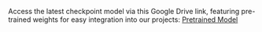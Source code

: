 Access the latest checkpoint model via this Google Drive link, featuring pre-trained weights for easy integration into our projects:
[Pretrained Model](https://drive.google.com/drive/folders/1HfcjcFnm5JvpqEoIQTGpAxerbRGuv__7?usp=sharing)